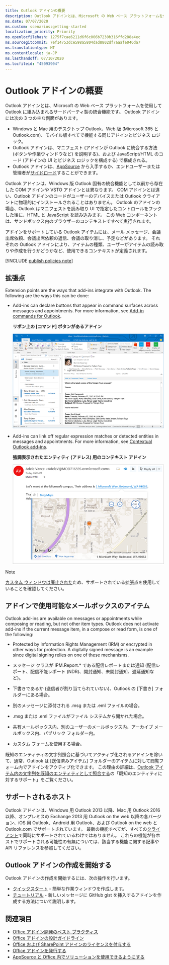 ```yaml
---
title: Outlook アドインの概要
description: Outlook アドインとは、Microsoft の Web ベース プラットフォームを使用して Outlook に組み込まれるサードパーティ製の統合機能です。
ms.date: 07/07/2020
ms.custom: scenarios:getting-started
localization_priority: Priority
ms.openlocfilehash: 1275f7cae6211d6f6c006b7230b316ffd288a4ec
ms.sourcegitcommit: 7ef14753dce598a5804dad8802df7aaafe046da7
ms.translationtype: HT
ms.contentlocale: ja-JP
ms.lasthandoff: 07/10/2020
ms.locfileid: "45093904"
---
```

# <a name="outlook-add-ins-overview"></a>Outlook アドインの概要

Outlook アドインとは、Microsoft の Web ベース プラットフォームを使用して Outlook に組み込まれるサードパーティ製の統合機能です。 Outlook アドインには次の 3 つの主な側面があります。

- Windows と Mac 用のデスクトップ Outlook、Web 版 (Microsoft 365 と Outlook.com)、モバイル版すべてで機能する同じアドインとビジネス ロジック。
- Outlook アドインは、マニフェスト (アドインが Outlook に統合する方法 (ボタンや作業ウィンドウなど) を説明する)、および JavaScript/HTML のコード (アドインの UI とビジネス ロジックを構成する) で構成される。
- Outlook アドインは、[AppSource](https://appsource.microsoft.com) から入手するか、エンドユーザーまたは管理者が[サイドロード](sideload-outlook-add-ins-for-testing.md)することができます。

Outlook アドインは、Windows 版 Outlook 固有の統合機能として以前から存在した COM アドインや VSTO アドインとは異なります。 COM アドインとは違い、Outlook アドインのコードがユーザーのデバイスまたは Outlook クライアントに物理的にインストールされることはありません。 Outlook のアドインの場合、Outlook はマニフェストを読み取り UI で指定したコントロールをフックした後に、HTML と JavaScript を読み込みます。 この Web コンポーネントは、サンドボックス内のブラウザーのコンテキストですべて実行されます。

アドインをサポートしている Outlook アイテムには、メール メッセージ、会議出席依頼、会議出席依頼の返信、会議の取り消し、予定などがあります。 それぞれの Outlook アドインにより、アイテムの種類、ユーザーがアイテムの読み取りや作成を行うかどうかなど、使用できるコンテキストが定義されます。

[!INCLUDE [publish policies note](../includes/note-publish-policies.md)]

## <a name="extension-points"></a>拡張点

Extension points are the ways that add-ins integrate with Outlook. The following are the ways this can be done:

- Add-ins can declare buttons that appear in command surfaces across messages and appointments. For more information, see [Add-in commands for Outlook](add-in-commands-for-outlook.md).

    **リボン上の [コマンド] ボタンがあるアドイン**

    ![アドイン コマンドの UI なし図形](../images/uiless-command-shape.png)

- Add-ins can link off regular expression matches or detected entities in messages and appointments. For more information, see [Contextual Outlook add-ins](contextual-outlook-add-ins.md).

    **強調表示されたエンティティ (アドレス) 用のコンテキスト アドイン**

    ![カード内のコンテキスト アプリを示しています](../images/outlook-detected-entity-card.png)

> [!NOTE]
> [カスタム ウィンドウは廃止された](https://developer.microsoft.com/outlook/blogs/make-your-add-ins-available-in-the-office-ribbon/)ため、サポートされている拡張点を使用していることを確認してください。

## <a name="mailbox-items-available-to-add-ins"></a>アドインで使用可能なメールボックスのアイテム

Outlook add-ins are available on messages or appointments while composing or reading, but not other item types. Outlook does not activate add-ins if the current message item, in a compose or read form, is one of the following:

- Protected by Information Rights Management (IRM) or encrypted in other ways for protection. A digitally signed message is an example since digital signing relies on one of these mechanisms.

- メッセージ クラスが IPM.Report.* である配信レポートまたは通知 (配信レポート、配信不能レポート (NDR)、開封通知、未開封通知、遅延通知など)。

- 下書きであるか (送信者が割り当てられていない)、Outlook の [下書き] フォルダーにある場合。

- 別のメッセージに添付される .msg または .eml ファイルの場合。

- .msg または .eml ファイルがファイル システムから開かれた場合。

- 共有メールボックス内、別のユーザーのメールボックス内、アーカイブ メールボックス内、パブリック フォルダー内。

- カスタム フォームを使用する場合。

既知のエンティティの文字列照合に基づいてアクティブ化されるアドインを除いて、通常、Outlook は [送信済みアイテム] フォルダーのアイテムに対して閲覧フォーム内でアドインをアクティブ化できます。 この理由の詳細は、[Outlook アイテム内の文字列を既知のエンティティとして照合する](match-strings-in-an-item-as-well-known-entities.md)の「既知のエンティティに対するサポート」をご覧ください。

## <a name="supported-hosts"></a>サポートされるホスト

Outlook アドインは、Windows 用 Outlook 2013 以降、Mac 用 Outlook 2016 以降、オンプレミスの Exchange 2013 用 Outlook on the web 以降の各バージョン、iOS 用 Outlook、Android 用 Outlook、および Outlook on the web と Outlook.com でサポートされています。 最新の機能すべてが、すべての[クライアント](../reference/requirement-sets/outlook-api-requirement-sets.md#requirement-sets-supported-by-exchange-servers-and-outlook-clients)で同時にサポートされているわけではありません。 これらの機能が各ホストでサポートされる可能性の有無については、該当する機能に関する記事や API リファレンスを参照してください。


## <a name="get-started-building-outlook-add-ins"></a>Outlook アドインの作成を開始する

Outlook アドインの作成を開始するには、次の操作を行います。

- [クイックスタート](../quickstarts/outlook-quickstart.md) - 簡単な作業ウィンドウを作成します。
- [チュートリアル](../tutorials/outlook-tutorial.md) - 新しいメッセージに GitHub gist を挿入するアドインを作成する方法について説明します。


## <a name="see-also"></a>関連項目

- [Office アドイン開発のベスト プラクティス](../concepts/add-in-development-best-practices.md)
- [Office アドインの設計ガイドライン](../design/add-in-design.md)
- [Office および SharePoint アドインのライセンスを付与する](/office/dev/store/license-your-add-ins)
- [Office アドインを発行する](../publish/publish.md)
- [AppSource と Office 内でソリューションを使用できるようにする](/office/dev/store/submit-to-the-office-store)
